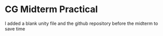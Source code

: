 # CG Midterm Practical
 
I added a blank unity file and the github repository before the midterm to save time